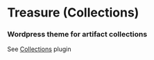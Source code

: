 # Treasure (Collections)

### Wordpress theme for artifact collections

See [Collections](https://github.com/webbouwer/collections) plugin
